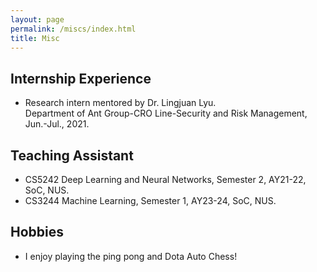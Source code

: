 ```yaml
---
layout: page
permalink: /miscs/index.html
title: Misc
---
```


## Internship Experience
- Research intern mentored by Dr. Lingjuan Lyu.
<br/> Department of Ant Group-CRO Line-Security and Risk Management, Jun.-Jul., 2021.


## Teaching Assistant
- CS5242 Deep Learning and Neural Networks, Semester 2, AY21-22, SoC, NUS.
- CS3244 Machine Learning, Semester 1, AY23-24, SoC, NUS.


## Hobbies
- I enjoy playing the ping pong and Dota Auto Chess!
